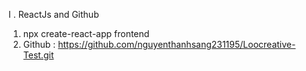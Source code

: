 I . ReactJs and Github
1) npx create-react-app frontend
2) Github : https://github.com/nguyenthanhsang231195/Loocreative-Test.git